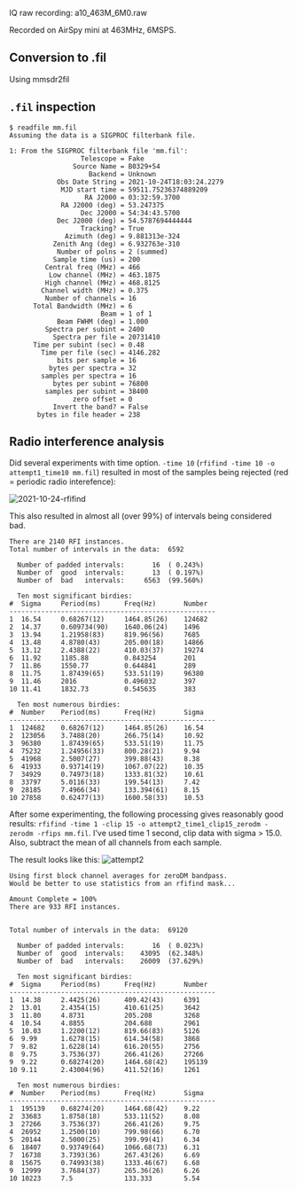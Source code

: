 IQ raw recording: a10_463M_6M0.raw

Recorded on AirSpy mini at 463MHz, 6MSPS.

## Conversion to .fil

Using mmsdr2fil

## `.fil` inspection

```
$ readfile mm.fil 
Assuming the data is a SIGPROC filterbank file.

1: From the SIGPROC filterbank file 'mm.fil':
                  Telescope = Fake
                Source Name = B0329+54
                    Backend = Unknown
            Obs Date String = 2021-10-24T18:03:24.2279
             MJD start time = 59511.75236374889209
                   RA J2000 = 03:32:59.3700
             RA J2000 (deg) = 53.247375        
                  Dec J2000 = 54:34:43.5700
            Dec J2000 (deg) = 54.5787694444444 
                  Tracking? = True
              Azimuth (deg) = 9.881313e-324
           Zenith Ang (deg) = 6.932763e-310
            Number of polns = 2 (summed)
           Sample time (us) = 200              
         Central freq (MHz) = 466              
          Low channel (MHz) = 463.1875         
         High channel (MHz) = 468.8125         
        Channel width (MHz) = 0.375            
         Number of channels = 16
      Total Bandwidth (MHz) = 6                
                       Beam = 1 of 1
            Beam FWHM (deg) = 1.000
         Spectra per subint = 2400
           Spectra per file = 20731410
      Time per subint (sec) = 0.48
        Time per file (sec) = 4146.282
            bits per sample = 16
          bytes per spectra = 32
        samples per spectra = 16
           bytes per subint = 76800
         samples per subint = 38400
                zero offset = 0                
           Invert the band? = False
       bytes in file header = 238
```

## Radio interference analysis

Did several experiments with time option. `-time 10` (`rfifind -time 10 -o attempt1_time10 mm.fil`) resulted in most of the samples being rejected (red = periodic radio interefence):

![2021-10-24-rfifind](https://user-images.githubusercontent.com/663576/142742178-9ee0a228-70ca-4246-957a-19a9438c4f8b.jpg)

This also resulted in almost all (over 99%) of intervals being considered bad.

```
There are 2140 RFI instances.
Total number of intervals in the data:  6592

  Number of padded intervals:       16  ( 0.243%)
  Number of  good  intervals:       13  ( 0.197%)
  Number of  bad   intervals:     6563  (99.560%)

  Ten most significant birdies:
#  Sigma     Period(ms)      Freq(Hz)       Number 
----------------------------------------------------
1  16.54     0.68267(12)     1464.85(26)    124682  
2  14.37     0.609734(90)    1640.06(24)    1496    
3  13.94     1.21958(83)     819.96(56)     7685    
4  13.48     4.8780(43)      205.00(18)     14866   
5  13.12     2.4388(22)      410.03(37)     19274   
6  11.92     1185.88         0.843254       201     
7  11.86     1550.77         0.644841       289     
8  11.75     1.87439(65)     533.51(19)     96380   
9  11.46     2016            0.496032       397     
10 11.41     1832.73         0.545635       383     

  Ten most numerous birdies:
#  Number    Period(ms)      Freq(Hz)       Sigma 
----------------------------------------------------
1  124682    0.68267(12)     1464.85(26)    16.54   
2  123056    3.7488(20)      266.75(14)     10.92   
3  96380     1.87439(65)     533.51(19)     11.75   
4  75232     1.24956(33)     800.28(21)     9.94    
5  41968     2.5007(27)      399.88(43)     8.38    
6  41933     0.93714(19)     1067.07(22)    10.35   
7  34929     0.74973(18)     1333.81(32)    10.61   
8  33797     5.0116(33)      199.54(13)     7.42    
9  28185     7.4966(34)      133.394(61)    8.15    
10 27858     0.62477(13)     1600.58(33)    10.53  
```

After some experimenting, the following processing gives reasonably good results: `rfifind -time 1 -clip 15 -o attempt2_time1_clip15_zerodm -zerodm -rfips mm.fil`. I've used time 1 second, clip data with sigma > 15.0. Also, subtract the mean of all channels from each sample.

The result looks like this:
![attempt2](https://user-images.githubusercontent.com/663576/142742350-ac63a72b-12be-479b-a824-0befd70dbace.png)

```
Using first block channel averages for zeroDM bandpass.
Would be better to use statistics from an rfifind mask...

Amount Complete = 100%
There are 933 RFI instances.


Total number of intervals in the data:  69120

  Number of padded intervals:       16  ( 0.023%)
  Number of  good  intervals:    43095  (62.348%)
  Number of  bad   intervals:    26009  (37.629%)

  Ten most significant birdies:
#  Sigma     Period(ms)      Freq(Hz)       Number 
----------------------------------------------------
1  14.38     2.4425(26)      409.42(43)     6391    
2  13.01     2.4354(15)      410.61(25)     3642    
3  11.80     4.8731          205.208        3268    
4  10.54     4.8855          204.688        2961    
5  10.03     1.2200(12)      819.66(83)     5126    
6  9.99      1.6278(15)      614.34(58)     3868    
7  9.82      1.6228(14)      616.20(55)     2756    
8  9.75      3.7536(37)      266.41(26)     27266   
9  9.22      0.68274(20)     1464.68(42)    195139  
10 9.11      2.43004(96)     411.52(16)     1261    

  Ten most numerous birdies:
#  Number    Period(ms)      Freq(Hz)       Sigma 
----------------------------------------------------
1  195139    0.68274(20)     1464.68(42)    9.22    
2  33683     1.8758(18)      533.11(52)     8.08    
3  27266     3.7536(37)      266.41(26)     9.75    
4  26952     1.2500(10)      799.98(66)     6.70    
5  20144     2.5000(25)      399.99(41)     6.34    
6  18407     0.93749(64)     1066.68(73)    6.31    
7  16738     3.7393(36)      267.43(26)     6.69    
8  15675     0.74993(38)     1333.46(67)    6.68    
9  12999     3.7684(37)      265.36(26)     6.26    
10 10223     7.5             133.333        5.54    
```
